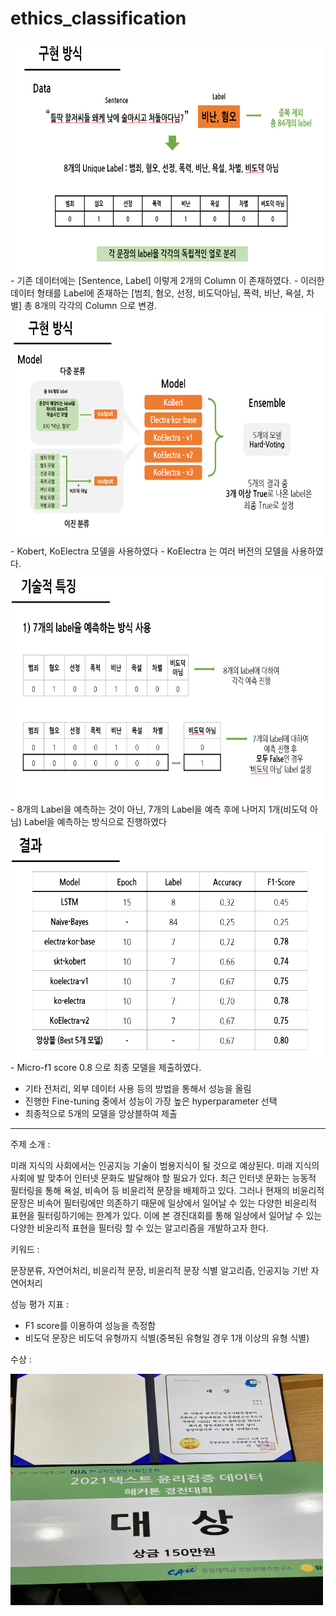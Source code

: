 # ethics_classification

<img src="result/4.PNG"  width="500" height="370">
- 기존 데이터에는 [Sentence, Label] 이렇게 2개의 Column 이 존재하였다.
- 이러한 데이터 형태를 Label에 존재하는 [범죄, 혐오, 선정, 비도덕아님, 폭력, 비난, 욕설, 차별] 총 8개의 각각의 Column 으로 변경.  
  
  
<img src="result/5.PNG"  width="500" height="370">
- Kobert, KoElectra 모델을 사용하였다
- KoElectra 는 여러 버전의 모델을 사용하였다.  
  
<img src="result/7.PNG"  width="500" height="370">
- 8개의 Label을 예측하는 것이 아닌, 7개의 Label을 예측 후에 나머지 1개(비도덕 아님) Label을 예측하는 방식으로 진행하였다  
  
<img src="result/11.PNG"  width="500" height="370">
- Micro-f1 score 0.8 으로 최종 모델을 제출하였다.  
  
- 기타 전처리, 외부 데이터 사용 등의 방법을 통해서 성능을 올림
- 진행한 Fine-tuning 중에서 성능이 가장 높은 hyperparameter 선택
- 최종적으로 5개의 모델을 앙상블하여 제출  
  
 -----  

주제 소개 :

미래 지식의 사회에서는 인공지능 기술이 범용지식이 될 것으로 예상된다. 미래 지식의 사회에 발 맞추어 인터넷 문화도 발달해야 할 필요가 있다. 최근 인터넷 문화는 능동적 필터링을 통해 욕설, 비속어 등 비윤리적 문장을 배제하고 있다. 그러나 현재의 비윤리적 문장은 비속어 필터링에만 의존하기 때문에 일상에서 일어날 수 있는 다양한 비윤리적 표현을 필터링하기에는 한계가 있다. 이에 본 경진대회를 통해 일상에서 일어날 수 있는 다양한 비윤리적 표현을 필터링 할 수 있는 알고리즘을 개발하고자 한다.  
  
키워드 :    
  
문장분류, 자연어처리, 비윤리적 문장, 비윤리적 문장 식별 알고리즘, 인공지능 기반 자연어처리  

성능 평가 지표 :  

- F1 score를 이용하여 성능을 측정함
- 비도덕 문장은 비도덕 유형까지 식별(중복된 유형일 경우 1개 이상의 유형 식별)

수상 :

<img src="상.jpg"  width="500" height="370">

